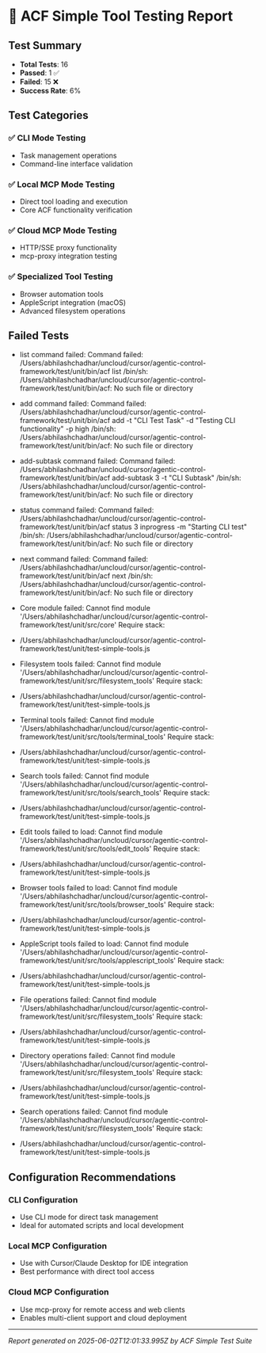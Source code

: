 # 🧪 ACF Simple Tool Testing Report

## Test Summary

- **Total Tests**: 16
- **Passed**: 1 ✅
- **Failed**: 15 ❌
- **Success Rate**: 6%

## Test Categories

### ✅ CLI Mode Testing
- Task management operations
- Command-line interface validation

### ✅ Local MCP Mode Testing  
- Direct tool loading and execution
- Core ACF functionality verification

### ✅ Cloud MCP Mode Testing
- HTTP/SSE proxy functionality
- mcp-proxy integration testing

### ✅ Specialized Tool Testing
- Browser automation tools
- AppleScript integration (macOS)
- Advanced filesystem operations

## Failed Tests

- list command failed: Command failed: /Users/abhilashchadhar/uncloud/cursor/agentic-control-framework/test/unit/bin/acf list
/bin/sh: /Users/abhilashchadhar/uncloud/cursor/agentic-control-framework/test/unit/bin/acf: No such file or directory

- add command failed: Command failed: /Users/abhilashchadhar/uncloud/cursor/agentic-control-framework/test/unit/bin/acf add -t "CLI Test Task" -d "Testing CLI functionality" -p high
/bin/sh: /Users/abhilashchadhar/uncloud/cursor/agentic-control-framework/test/unit/bin/acf: No such file or directory

- add-subtask command failed: Command failed: /Users/abhilashchadhar/uncloud/cursor/agentic-control-framework/test/unit/bin/acf add-subtask 3 -t "CLI Subtask"
/bin/sh: /Users/abhilashchadhar/uncloud/cursor/agentic-control-framework/test/unit/bin/acf: No such file or directory

- status command failed: Command failed: /Users/abhilashchadhar/uncloud/cursor/agentic-control-framework/test/unit/bin/acf status 3 inprogress -m "Starting CLI test"
/bin/sh: /Users/abhilashchadhar/uncloud/cursor/agentic-control-framework/test/unit/bin/acf: No such file or directory

- next command failed: Command failed: /Users/abhilashchadhar/uncloud/cursor/agentic-control-framework/test/unit/bin/acf next
/bin/sh: /Users/abhilashchadhar/uncloud/cursor/agentic-control-framework/test/unit/bin/acf: No such file or directory

- Core module failed: Cannot find module '/Users/abhilashchadhar/uncloud/cursor/agentic-control-framework/test/unit/src/core'
Require stack:
- /Users/abhilashchadhar/uncloud/cursor/agentic-control-framework/test/unit/test-simple-tools.js
- Filesystem tools failed: Cannot find module '/Users/abhilashchadhar/uncloud/cursor/agentic-control-framework/test/unit/src/filesystem_tools'
Require stack:
- /Users/abhilashchadhar/uncloud/cursor/agentic-control-framework/test/unit/test-simple-tools.js
- Terminal tools failed: Cannot find module '/Users/abhilashchadhar/uncloud/cursor/agentic-control-framework/test/unit/src/tools/terminal_tools'
Require stack:
- /Users/abhilashchadhar/uncloud/cursor/agentic-control-framework/test/unit/test-simple-tools.js
- Search tools failed: Cannot find module '/Users/abhilashchadhar/uncloud/cursor/agentic-control-framework/test/unit/src/tools/search_tools'
Require stack:
- /Users/abhilashchadhar/uncloud/cursor/agentic-control-framework/test/unit/test-simple-tools.js
- Edit tools failed to load: Cannot find module '/Users/abhilashchadhar/uncloud/cursor/agentic-control-framework/test/unit/src/tools/edit_tools'
Require stack:
- /Users/abhilashchadhar/uncloud/cursor/agentic-control-framework/test/unit/test-simple-tools.js
- Browser tools failed to load: Cannot find module '/Users/abhilashchadhar/uncloud/cursor/agentic-control-framework/test/unit/src/tools/browser_tools'
Require stack:
- /Users/abhilashchadhar/uncloud/cursor/agentic-control-framework/test/unit/test-simple-tools.js
- AppleScript tools failed to load: Cannot find module '/Users/abhilashchadhar/uncloud/cursor/agentic-control-framework/test/unit/src/tools/applescript_tools'
Require stack:
- /Users/abhilashchadhar/uncloud/cursor/agentic-control-framework/test/unit/test-simple-tools.js
- File operations failed: Cannot find module '/Users/abhilashchadhar/uncloud/cursor/agentic-control-framework/test/unit/src/filesystem_tools'
Require stack:
- /Users/abhilashchadhar/uncloud/cursor/agentic-control-framework/test/unit/test-simple-tools.js
- Directory operations failed: Cannot find module '/Users/abhilashchadhar/uncloud/cursor/agentic-control-framework/test/unit/src/filesystem_tools'
Require stack:
- /Users/abhilashchadhar/uncloud/cursor/agentic-control-framework/test/unit/test-simple-tools.js
- Search operations failed: Cannot find module '/Users/abhilashchadhar/uncloud/cursor/agentic-control-framework/test/unit/src/filesystem_tools'
Require stack:
- /Users/abhilashchadhar/uncloud/cursor/agentic-control-framework/test/unit/test-simple-tools.js

## Configuration Recommendations

### CLI Configuration
- Use CLI mode for direct task management
- Ideal for automated scripts and local development

### Local MCP Configuration  
- Use with Cursor/Claude Desktop for IDE integration
- Best performance with direct tool access

### Cloud MCP Configuration
- Use mcp-proxy for remote access and web clients
- Enables multi-client support and cloud deployment

---
*Report generated on 2025-06-02T12:01:33.995Z by ACF Simple Test Suite*
